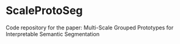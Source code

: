 # ScaleProtoSeg
Code repository for the paper: Multi-Scale Grouped Prototypes for Interpretable Semantic Segmentation
